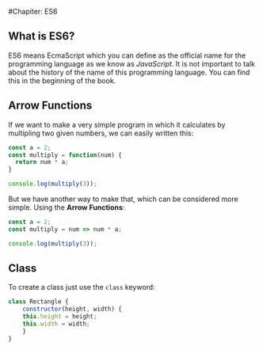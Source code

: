 #Chapiter: ES6
## What is ES6?
ES6 means EcmaScript which you can define as the official name for the programming language as we know as *JavaScript*. It is not important to talk about the history of the name of this programming language. You can find this in the beginning of the book.

## Arrow Functions

If we want to make a very simple program in which it calculates by multipling two given numbers, we can easily written this:

```javascript
const a = 2;
const multiply = function(num) {
  return num * a;
}

console.log(multiply(3));
```

But we have another way to make that, which can be considered more simple. Using the **Arrow Functions**:
```javascript
const a = 2;
const multiply = num => num * a;

console.log(multiply(3));
```

## Class
To create a class just use the `class` keyword:
````javascript
class Rectangle {
	constructor(height, width) {
	this.height = height;
	this.width = width;
	}
}
````